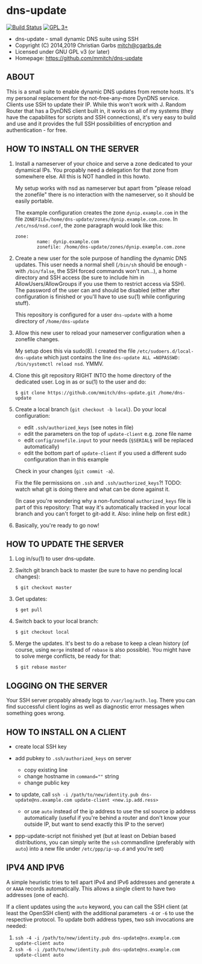 dns-update
==========

[![Build Status](https://travis-ci.org/mmitch/dns-update.svg?branch=master)](https://travis-ci.org/mmitch/dns-update)
[![GPL 3+](https://img.shields.io/badge/license-GPL%203%2B-blue.svg)](http://www.gnu.org/licenses/gpl-3.0-standalone.html)

* dns-update - small dynamic DNS suite using SSH
* Copyright (C) 2014,2019  Christian Garbs <mitch@cgarbs.de>
* Licensed under GNU GPL v3 (or later)
* Homepage: https://github.com/mmitch/dns-update

ABOUT
-----

This is a small suite to enable dynamic DNS updates from remote hosts.
It's my personal replacement for the not-free-any-more DynDNS service.
Clients use SSH to update their IP.  While this won't work with
J. Random Router that has a DynDNS client built in, it works on all of
my systems (they have the capabilites for scripts and SSH
connections), it's very easy to build and use and it provides the full
SSH possibilities of encryption and authentication - for free.


HOW TO INSTALL ON THE SERVER
----------------------------

1. Install a nameserver of your choice and serve a zone dedicated to
   your dynamical IPs.  You propably need a delegation for that zone
   from somewhere else.  All this is NOT handled in this howto.

   My setup works with nsd as nameserver but apart from "please reload
   the zonefile" there is no interaction with the nameserver, so it
   should be easily portable.

   The example configuration creates the zone `dynip.example.com` in
   the file `ZONEFILE=/home/dns-update/zones/dynip.example.com.zone`.
   In `/etc/nsd/nsd.conf`, the zone paragraph would look like this:

   ```
   zone:
           name: dynip.example.com
           zonefile: /home/dns-update/zones/dynip.example.com.zone
   ```


2. Create a new user for the sole purpose of handling the dynamic DNS
   updates.  This user needs a normal shell (`/bin/sh` should be
   enough - with `/bin/false`, the SSH forced commands won't run…), a
   home directory and SSH access (be sure to include him in
   AllowUsers/AllowGroups if you use them to restrict access via SSH).
   The password of the user can and should be disabled (either after
   configuration is finished or you'll have to use su(1) while
   configuring stuff).

   This repository is configured for a user `dns-update` with a home
   directory of `/home/dns-update`


3. Allow this new user to reload your nameserver configuration when a
   zonefile changes.
   
   My setup does this via sudo(8).  I created the file
   `/etc/sudoers.d/local-dns-update` which just contains the line
   `dns-update ALL =NOPASSWD: /bin/systemctl reload nsd`.  YMMV.


4. Clone this git repository RIGHT INTO the home directory of the
   dedicated user.  Log in as or su(1) to the user and do:

   ```
   $ git clone https://github.com/mmitch/dns-update.git /home/dns-update
   ```


5. Create a local branch (`git checkout -b local`).  Do your local
   configuration:

   * edit `.ssh/authorized_keys` (see notes in file)
   * edit the parameters on the top of `update-client` e.g. zone file
     name
   * edit `config/zonefile.input` to your needs (`§SERIAL§` will be
     replaced automatically)
   * edit the bottom part of `update-client` if you used a different
     sudo configuration than in this example

   Check in your changes (`git commit -a`).

   Fix the file permissions on `.ssh` and `.ssh/authorized_keys`?!
   TODO: watch what git is doing there and what can be done against it.
   
   (In case you're wondering why a non-functional `authorized_keys`
    file is part of this repository: That way it's automatically
    tracked in your local branch and you can't forget to git-add it.
    Also: inline help on first edit.)

6. Basically, you're ready to go now!



HOW TO UPDATE THE SERVER
------------------------


1. Log in/su(1) to user dns-update.

2. Switch git branch back to master (be sure to have no pending local
   changes):

   ```
   $ git checkout master
   ```

3. Get updates:

   ```
   $ get pull
   ```

4. Switch back to your local branch:

   ```
   $ git checkout local
   ```

5. Merge the updates.  It's best to do a rebase to keep a clean
   history (of course, using `merge` instead of `rebase` is also
   possible).  You might have to solve merge conflicts, be ready for
   that:
   
   ```
   $ git rebase master
   ```



LOGGING ON THE SERVER
---------------------

Your SSH server propably already logs to `/var/log/auth.log`.  There
you can find successful client logins as well as diagnostic error
messages when something goes wrong.



HOW TO INSTALL ON A CLIENT
--------------------------

- create local SSH key
- add pubkey to `.ssh/authorized_keys` on server
  - copy existing line
  - change hostname in `command=""` string
  - change public key
- to update, call `ssh -i /path/to/new/identity.pub dns-update@ns.example.com update-client <new.ip.add.ress>`
  - or use `auto` instead of the ip address to use the ssl source ip
    address automatically (useful if you're behind a router and don't
    know your outside IP, but want to send exactly this IP to the
    server)

- ppp-update-script not finished yet (but at least on Debian based
  distributions, you can simply write the `ssh` commandline
  (preferably with `auto`) into a new file under `/etc/ppp/ip-up.d`
  and you're set)



IPV4 AND IPV6
-------------

A simple heuristic tries to tell apart IPv4 and IPv6 addresses and
generate `A` or `AAAA` records automatically.  This allows a single
client to have two addresses (one of each).

If a client updates using the `auto` keyword, you can call the SSH
client (at least the OpenSSH client) with the additional parameters
`-4` or `-6` to use the respective protocol.  To update both address
types, two ssh invocations are needed:

1. `ssh -4 -i /path/to/new/identity.pub dns-update@ns.example.com update-client auto`
2. `ssh -6 -i /path/to/new/identity.pub dns-update@ns.example.com update-client auto`
